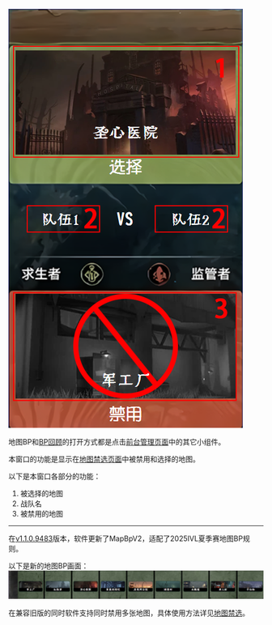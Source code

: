![地图BP画面|288](images/地图BP.png)

地图BP和[BP回顾](BP回顾.md)的打开方式都是点击[前台管理页面](../../页面/前台管理.md)中的其它小组件。

本窗口的功能是显示在[地图禁选页面](../../页面/地图禁选.md)中被禁用和选择的地图。

以下是本窗口各部分的功能：

1. 被选择的地图
2. 战队名
3. 被禁用的地图

---

在[v1.1.0.9483](https://github.com/PLFJY/neo-bpsys-wpf/releases/tag/v1.1.0.9483)版本，软件更新了MapBpV2，适配了2025IVL夏季赛地图BP规则。

以下是新的地图BP画面：
![MapBpV2](images/MapBpV2.png)

在兼容旧版的同时软件支持同时禁用多张地图，具体使用方法详见[地图禁选](../../页面/地图禁选.md)。